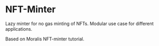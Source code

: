 # NFT-Minter
Lazy minter for no gas minting of NFTs. Modular use case for different applications.

Based on Moralis NFT-minter tutorial.
